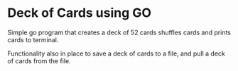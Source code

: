 # Deck of Cards using GO

Simple go program that creates a deck of 52 cards
shuffles cards
and prints cards to terminal.

Functionality also in place to save a deck of cards to a file, and pull a deck of cards from the file. 